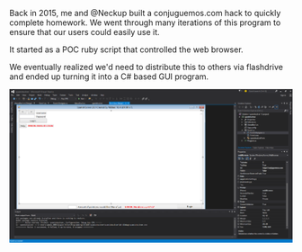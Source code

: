 Back in 2015, me and @Neckup built a conjuguemos.com hack to quickly complete
homework.  We went through many iterations of this program to ensure that our
users could easily use it.

It started as a POC ruby script that controlled the web browser.

We eventually realized we'd need to distribute this to others via flashdrive
and ended up turning it into a C# based GUI program.

![program preview](./preview.png)

